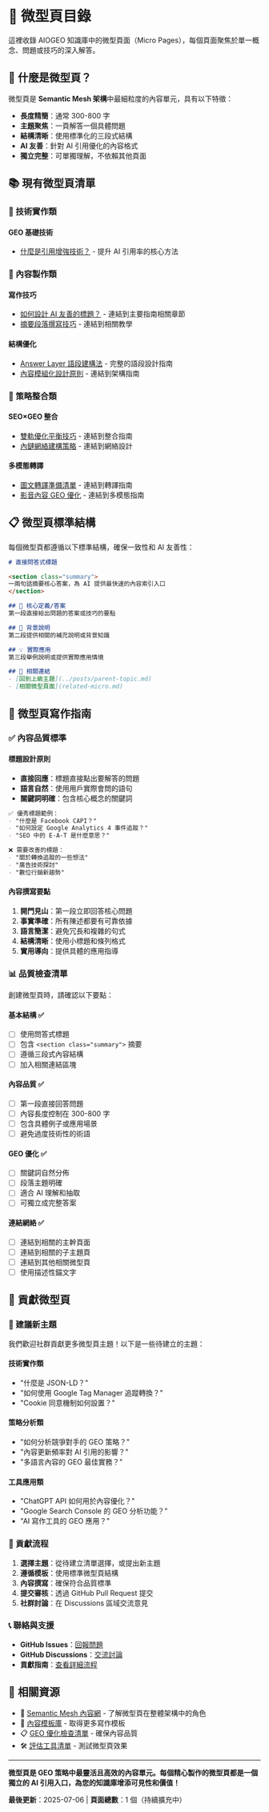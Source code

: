 # 📖 微型頁目錄

這裡收錄 AIOGEO 知識庫中的微型頁面（Micro Pages），每個頁面聚焦於單一概念、問題或技巧的深入解答。

## 🎯 什麼是微型頁？

微型頁是 **Semantic Mesh 架構**中最細粒度的內容單元，具有以下特徵：

- **長度精簡**：通常 300-800 字
- **主題聚焦**：一頁解答一個具體問題
- **結構清晰**：使用標準化的三段式結構
- **AI 友善**：針對 AI 引用優化的內容格式
- **獨立完整**：可單獨理解，不依賴其他頁面

## 📚 現有微型頁清單

### 🔧 技術實作類

#### GEO 基礎技術
- [什麼是引用增強技術？](citation-enhancement.md) - 提升 AI 引用率的核心方法

### 🎨 內容製作類

#### 寫作技巧
- [如何設計 AI 友善的標題？](../posts/geo-fundamentals.md#標題設計) - 連結到主要指南相關章節
- [摘要段落撰寫技巧](../posts/answer-layer-design.md#摘要設計) - 連結到相關教學

#### 結構優化
- [Answer Layer 語段建構法](../posts/answer-layer-design.md) - 完整的語段設計指南
- [內容模組化設計原則](../posts/semantic-mesh.md#模組化設計) - 連結到架構指南

### 🔗 策略整合類

#### SEO×GEO 整合
- [雙軌優化平衡技巧](../posts/seo-geo-integration.md#雙軌策略) - 連結到整合指南
- [內鏈網絡建構策略](../posts/semantic-mesh.md#連結策略) - 連結到網絡設計

#### 多模態轉譯
- [圖文轉譯準備清單](../posts/multimodal-optimization.md#圖文策略) - 連結到轉譯指南
- [影音內容 GEO 優化](../posts/multimodal-optimization.md#影音優化) - 連結到多模態指南

## 📋 微型頁標準結構

每個微型頁都遵循以下標準結構，確保一致性和 AI 友善性：

```markdown
# 直接問答式標題

<section class="summary">
一兩句話摘要核心答案，為 AI 提供最快速的內容索引入口
</section>

## 🎯 核心定義/答案
第一段直接給出問題的答案或技巧的要點

## 📖 背景說明  
第二段提供相關的補充說明或背景知識

## 💡 實際應用
第三段舉例說明或提供實際應用情境

## 🔗 相關連結
- [回到上級主題](../posts/parent-topic.md)
- [相關微型頁面](related-micro.md)
```

## 🎯 微型頁寫作指南

### ✅ 內容品質標準

#### 標題設計原則
- **直接回應**：標題直接點出要解答的問題
- **語言自然**：使用用戶實際會問的語句
- **關鍵詞明確**：包含核心概念的關鍵詞

```markdown
✅ 優秀標題範例：
- "什麼是 Facebook CAPI？"
- "如何設定 Google Analytics 4 事件追蹤？"  
- "SEO 中的 E-A-T 是什麼意思？"

❌ 需要改善的標題：
- "關於轉換追蹤的一些想法"
- "廣告技術探討"
- "數位行銷新趨勢"
```

#### 內容撰寫要點
1. **開門見山**：第一段立即回答核心問題
2. **事實準確**：所有陳述都要有可靠依據
3. **語言簡潔**：避免冗長和複雜的句式
4. **結構清晰**：使用小標題和條列格式
5. **實用導向**：提供具體的應用指導

### 📊 品質檢查清單

創建微型頁時，請確認以下要點：

#### 基本結構 ✅
- [ ] 使用問答式標題
- [ ] 包含 `<section class="summary">` 摘要
- [ ] 遵循三段式內容結構
- [ ] 加入相關連結區塊

#### 內容品質 ✅  
- [ ] 第一段直接回答問題
- [ ] 內容長度控制在 300-800 字
- [ ] 包含具體例子或應用場景
- [ ] 避免過度技術性的術語

#### GEO 優化 ✅
- [ ] 關鍵詞自然分佈
- [ ] 段落主題明確
- [ ] 適合 AI 理解和抽取
- [ ] 可獨立成完整答案

#### 連結網絡 ✅
- [ ] 連結到相關的主幹頁面
- [ ] 連結到相關的子主題頁
- [ ] 連結到其他相關微型頁
- [ ] 使用描述性錨文字

## 🚀 貢獻微型頁

### 📝 建議新主題

我們歡迎社群貢獻更多微型頁主題！以下是一些待建立的主題：

#### 技術實作類
- "什麼是 JSON-LD？"
- "如何使用 Google Tag Manager 追蹤轉換？"
- "Cookie 同意機制如何設置？"

#### 策略分析類  
- "如何分析競爭對手的 GEO 策略？"
- "內容更新頻率對 AI 引用的影響？"
- "多語言內容的 GEO 最佳實務？"

#### 工具應用類
- "ChatGPT API 如何用於內容優化？"
- "Google Search Console 的 GEO 分析功能？"
- "AI 寫作工具的 GEO 應用？"

### 🔄 貢獻流程

1. **選擇主題**：從待建立清單選擇，或提出新主題
2. **遵循模板**：使用標準微型頁結構
3. **內容撰寫**：確保符合品質標準
4. **提交審核**：透過 GitHub Pull Request 提交
5. **社群討論**：在 Discussions 區域交流意見

### 📞 聯絡與支援

- **GitHub Issues**：[回報問題](https://github.com/bless25min/AIOGEO-Knowledge/issues)
- **GitHub Discussions**：[交流討論](https://github.com/bless25min/AIOGEO-Knowledge/discussions)
- **貢獻指南**：[查看詳細流程](../contributing.md)

## 🔗 相關資源

- 📖 [Semantic Mesh 內容網](../posts/semantic-mesh.md) - 了解微型頁在整體架構中的角色
- 📝 [內容模板庫](../tools/content-templates.md) - 取得更多寫作模板
- 📋 [GEO 優化檢查清單](../tools/checklists.md) - 確保內容品質
- 🛠️ [評估工具清單](../tools/assessment-tools.md) - 測試微型頁效果

---

**微型頁是 GEO 策略中最靈活且高效的內容單元。每個精心製作的微型頁都是一個獨立的 AI 引用入口，為您的知識庫增添可見性和價值！**

**最後更新**：2025-07-06 | **頁面總數**：1 個（持續擴充中）
